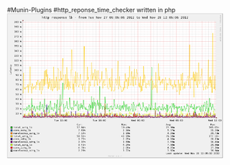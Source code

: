 #Munin-Plugins
#http_reponse_time_checker written in php
<img src='https://github.com/dancal/munin-plugins-http-reponse-checker/blob/master/sample.png?raw=true'>
